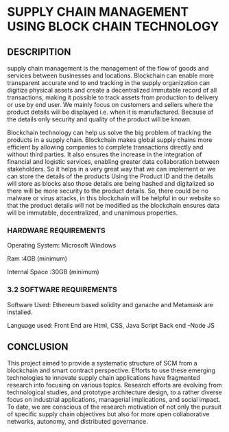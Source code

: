 # SUPPLY CHAIN MANAGEMENT USING BLOCK CHAIN TECHNOLOGY
## DESCRIPITION
supply chain management is the management of the flow of goods and services between businesses and locations. Blockchain can enable more transparent accurate end to end tracking in the supply organization can digitize physical assets and create a decentralized immutable record of all transactions, making it possible to track assets from 
production to delivery or use by end user. We mainly focus on customers and sellers where the product details will be displayed i.e. when it is manufactured. Because of the details only 
security and quality of the product will be known.

Blockchain technology can help us solve the big problem of tracking the products in a supply chain. Blockchain makes global supply chains more efficient by allowing companies to complete transactions directly and without third parties. It also ensures the increase in the 
integration of financial and logistic services, enabling greater data collaboration between stakeholders. So it helps in a very great way that we can implement or we can store the 
details of the products Using the Product ID and the details will store as blocks also those details are being hashed and digitalized so there will be more security to the product details. 
So, there could be no malware or virus attacks, in this blockchain will be helpful in our website so that the product details will not be modified as the blockchain ensures data will be immutable, decentralized, and unanimous properties.
###  HARDWARE REQUIREMENTS 
Operating System: Microsoft Windows 

Ram              :4GB (minimum) 

Internal Space    :30GB (minimum) 
### 3.2  SOFTWARE REQUIREMENTS 
Software Used: Ethereum based solidity and ganache and Metamask are installed. 

Language used: Front End are Html, CSS, Java Script Back end -Node JS
## CONCLUSION
This project aimed to provide a systematic structure of SCM from a blockchain and smart contract perspective. Efforts to use these emerging technologies to innovate supply 
chain applications have fragmented research into focusing on various topics. Research efforts are evolving from technological studies, and prototype architecture design, to a rather diverse 
focus on industrial applications, managerial implications, and social impact. To date, we are conscious of the research motivation of not only the pursuit of specific supply chain 
objectives but also for more open collaborative networks, autonomy, and distributed governance. 
